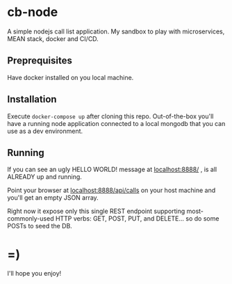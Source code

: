 # cb-node
A simple nodejs call list application.
My sandbox to play with microservices, MEAN stack, docker and CI/CD.

## Preprequisites
Have docker installed on you local machine.

## Installation
Execute ```docker-compose up``` after cloning this repo.
Out-of-the-box you'll have a running node application connected to a local mongodb that you can use as a dev environment.

## Running
If you can see an ugly HELLO WORLD! message at [localhost:8888/](http://localhost:8888/) , is all ALREADY up and running.

Point your browser at [localhost:8888/api/calls](http://localhost:8888/api/calls) on your host machine and you'll get an empty JSON array.

Right now it expose only this single REST endpoint supporting most-commonly-used HTTP verbs:  GET, POST, PUT, and DELETE... so do some POSTs to seed the DB.


# =) #
I'll hope you enjoy!
